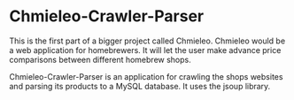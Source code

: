 # Chmieleo-Crawler-Parser

This is the first part of a bigger project called Chmieleo. Chmieleo would be a web application for homebrewers. It will let the user make advance price comparisons between different homebrew shops.

Chmieleo-Crawler-Parser is an application for crawling the shops websites and parsing its products to a MySQL database.
It uses the jsoup library.
